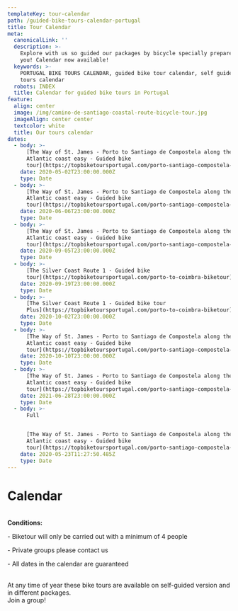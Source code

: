 ```yaml
---
templateKey: tour-calendar
path: /guided-bike-tours-calendar-portugal
title: Tour Calendar
meta:
  canonicalLink: ''
  description: >-
    Explore with us so guided our packages by bicycle specially prepared for
    you! Calendar now available!
  keywords: >-
    PORTUGAL BIKE TOURS CALENDAR, guided bike tour calendar, self guide bike
    tours calendar
  robots: INDEX
  title: Calendar for guided bike tours in Portugal
feature:
  align: center
  image: /img/camino-de-santiago-coastal-route-bicycle-tour.jpg
  imageAlign: center center
  textcolor: white
  title: Our tours calendar
dates:
  - body: >-
      [The Way of St. James - Porto to Santiago de Compostela along the 
      Atlantic coast easy - Guided bike
      tour](https://topbiketoursportugal.com/porto-santiago-compostela-bike-tour)
    date: 2020-05-02T23:00:00.000Z
    type: Date
  - body: >-
      [The Way of St. James - Porto to Santiago de Compostela along the 
      Atlantic coast easy - Guided bike
      tour](https://topbiketoursportugal.com/porto-santiago-compostela-bike-tour)
    date: 2020-06-06T23:00:00.000Z
    type: Date
  - body: >-
      [The Way of St. James - Porto to Santiago de Compostela along the 
      Atlantic coast easy - Guided bike
      tour](https://topbiketoursportugal.com/porto-santiago-compostela-bike-tour)
    date: 2020-09-05T23:00:00.000Z
    type: Date
  - body: >-
      [The Silver Coast Route 1 - Guided bike
      tour](https://topbiketoursportugal.com/porto-to-coimbra-biketour)
    date: 2020-09-19T23:00:00.000Z
    type: Date
  - body: >-
      [The Silver Coast Route 1 - Guided bike tour
      Plus](https://topbiketoursportugal.com/porto-to-coimbra-biketour)
    date: 2020-10-02T23:00:00.000Z
    type: Date
  - body: >-
      [The Way of St. James - Porto to Santiago de Compostela along the 
      Atlantic coast easy - Guided bike
      tour](https://topbiketoursportugal.com/porto-santiago-compostela-bike-tour)
    date: 2020-10-10T23:00:00.000Z
    type: Date
  - body: >-
      [The Way of St. James - Porto to Santiago de Compostela along the 
      Atlantic coast easy - Guided bike
      tour](https://topbiketoursportugal.com/porto-santiago-compostela-bike-tour)
    date: 2021-06-28T23:00:00.000Z
    type: Date
  - body: >-
      Full


      [The Way of St. James - Porto to Santiago de Compostela along the 
      Atlantic coast easy - Guided bike
      tour](https://topbiketoursportugal.com/porto-santiago-compostela-bike-tour)
    date: 2020-05-23T11:27:50.485Z
    type: Date
---
```

# Calendar

\
**Conditions:**

\- Biketour will only be carried out with a minimum of 4 people

\- Private groups please contact us

\- All dates in the calendar are guaranteed

\
At any time of year these bike tours are available on self-guided version and in different packages.
\
Join a group!
